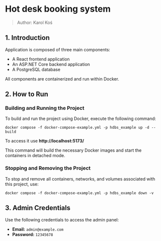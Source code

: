 # Hot desk booking system

> Author: Karol Koś

## 1. Introduction
Application is composed of three main components:

- A React frontend application
- An ASP.NET Core backend application
- A PostgreSQL database

All components are containerized and run within Docker.

## 2. How to Run

### Building and Running the Project
To build and run the project using Docker, execute the following command:

```
docker compose -f docker-compose-example.yml -p hdbs_example up -d --build
```

To access it use **http://localhost:5173/**

This command will build the necessary Docker images and start the containers in detached mode.

### Stopping and Removing the Project
To stop and remove all containers, networks, and volumes associated with this project, use:

```
docker compose -f docker-compose-example.yml -p hdbs_example down -v
```

## 3. Admin Credentials
Use the following credentials to access the admin panel:

- **Email:** `admin@example.com`
- **Password:** `12345678`